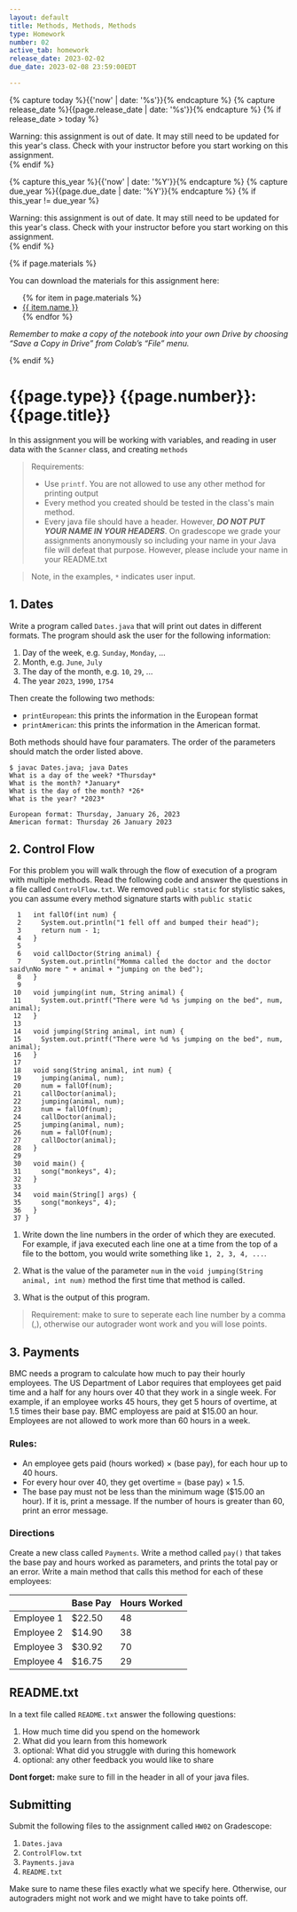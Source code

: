 ```yaml
---
layout: default
title: Methods, Methods, Methods
type: Homework
number: 02
active_tab: homework
release_date: 2023-02-02
due_date: 2023-02-08 23:59:00EDT

---
```


<!-- Check whether the assignment is ready to release -->
{% capture today %}{{'now' | date: '%s'}}{% endcapture %}
{% capture release_date %}{{page.release_date | date: '%s'}}{% endcapture %}
{% if release_date > today %} 
<div class="alert alert-danger">
Warning: this assignment is out of date.  It may still need to be updated for this year's class.  Check with your instructor before you start working on this assignment.
</div>
{% endif %}
<!-- End of check whether the assignment is up to date -->


<!-- Check whether the assignment is up to date -->
{% capture this_year %}{{'now' | date: '%Y'}}{% endcapture %}
{% capture due_year %}{{page.due_date | date: '%Y'}}{% endcapture %}
{% if this_year != due_year %} 
<div class="alert alert-danger">
Warning: this assignment is out of date.  It may still need to be updated for this year's class.  Check with your instructor before you start working on this assignment.
</div>
{% endif %}
<!-- End of check whether the assignment is up to date -->



{% if page.materials %}
<div class="alert alert-info">
You can download the materials for this assignment here:
<ul>
{% for item in page.materials %}
<li><a href="{{item.url}}">{{ item.name }}</a></li>
{% endfor %}
</ul>


<i>Remember to make a copy of the notebook into your own Drive by choosing “Save a Copy in Drive” from Colab’s “File” menu.</i>

</div>
{% endif %}





{{page.type}} {{page.number}}: {{page.title}}
=============================================================

In this assignment you will be working with variables, and reading in user data with the `Scanner` class, and creating `methods`


> Requirements:
> 
> - Use `printf`. You are not allowed to use any other
> method for printing output 
> - Every method you created should be tested in the class's main method.
> - Every java file should have a header. However, ***DO NOT PUT YOUR NAME IN YOUR HEADERS***. On gradescope we grade your assignments anonymously so including your name in your Java file will defeat that purpose. However, please include your name in your README.txt

> Note, in the examples, `*` indicates user input.



## 1. Dates

Write a program called `Dates.java` that will print out dates in different formats. The program should ask the user for the following information:

1. Day of the week, e.g. `Sunday`, `Monday`, ...
2. Month, e.g. `June`, `July`
3. The day of the month, e.g. `10`, `29`, ...
4. The year `2023`, `1990`, `1754`

Then create the following two methods:

- `printEuropean`: this prints the information in the European format
- `printAmerican`: this prints the information in the American format.

Both methods should have four paramaters. The order of the parameters should match the order listed above.
 

```
$ javac Dates.java; java Dates
What is a day of the week? *Thursday*
What is the month? *January*
What is the day of the month? *26*
What is the year? *2023*

European format: Thursday, January 26, 2023
American format: Thursday 26 January 2023
```


## 2. Control Flow

For this problem you will walk through the flow of execution of a program with multiple methods. Read the following code and answer the questions in a file called `ControlFlow.txt`. We removed `public static` for stylistic sakes, you can assume every method signature starts with `public static`


```
  1   int fallOf(int num) {
  2     System.out.println("1 fell off and bumped their head");
  3     return num - 1;
  4   }
  5 
  6   void callDoctor(String animal) {
  7     System.out.println("Momma called the doctor and the doctor said\nNo more " + animal + "jumping on the bed");
  8   }
  9 
 10   void jumping(int num, String animal) {
 11     System.out.printf("There were %d %s jumping on the bed", num, animal);
 12   }
 13 
 14   void jumping(String animal, int num) {
 15     System.out.printf("There were %d %s jumping on the bed", num, animal);
 16   }
 17 
 18   void song(String animal, int num) {
 19     jumping(animal, num);
 20     num = fallOf(num);
 21     callDoctor(animal);
 22     jumping(animal, num);
 23     num = fallOf(num);
 24     callDoctor(animal);
 25     jumping(animal, num);
 26     num = fallOf(num);
 27     callDoctor(animal);
 28   }
 29 
 30   void main() {
 31     song("monkeys", 4);
 32   }
 33 
 34   void main(String[] args) {
 35     song("monkeys", 4);
 36   }
 37 }
```

1. Write down the line numbers in the order of which they are executed. For example, if java executed each line one at a time from the top of a file to the bottom, you would write something like `1, 2, 3, 4, ...`.

2. What is the value of the parameter `num` in the `void jumping(String animal, int num)` method the first time that method is called.

3. What is the output of this program.

> Requirement: make to sure to seperate each line number by a comma (,), otherwise our autograder wont work and you will lose points.


## 3. Payments 

BMC needs a program to calculate how much to pay their hourly employees. The US Department of Labor requires that employees get paid time and a half for any hours over 40 that they work in a single week. For example, if an employee works 45 hours, they get 5 hours of overtime, at 1.5 times their base pay. BMC employess are paid at \$15.00 an hour. Employees are not allowed to work more than 60 hours in a week.

### Rules:

- An employee gets paid (hours worked) × (base pay), for each hour up to 40 hours.
- For every hour over 40, they get overtime = (base pay) × 1.5.
- The base pay must not be less than the minimum wage ($15.00 an hour). If it is, print a message. If the number of hours is greater than 60, print an error message.

### Directions

Create a new class called `Payments`.
Write a method called `pay()` that takes the base pay and hours worked as parameters, and prints the total pay or an error. Write a main method that calls this method for each of these employees:

|  	| Base Pay 	| Hours Worked 	|
|---	|---	|---	|
| Employee 1 	| $22.50 	| 48 	|
| Employee 2 	| $14.90 	| 38 	|
| Employee 3 	| $30.92 	| 70 	|
| Employee 4 	| $16.75 	|  29	|



## README.txt

In a text file called `README.txt` answer the following questions:

1. How much time did you spend on the homework
2. What did you learn from this homework
3. optional: What did you struggle with during this homework
4. optional: any other feedback you would like to share

**Dont forget:** make sure to fill in the header in all of your java files.

## Submitting

Submit the following files to the assignment called `HW02` on Gradescope:

1. `Dates.java`
2. `ControlFlow.txt`
3. `Payments.java`
4. `README.txt`

Make sure to name these files exactly what we specify here. Otherwise,
our autograders might not work and we might have to take points off.
